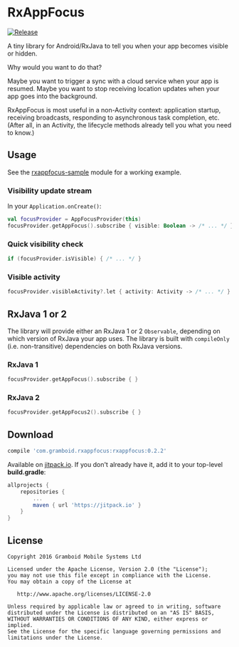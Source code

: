 # RxAppFocus

[![Release](https://jitpack.io/v/com.gramboid/RxAppFocus.svg)](https://jitpack.io/#com.gramboid/RxAppFocus)

A tiny library for Android/RxJava to tell you when your app becomes visible or hidden.

Why would you want to do that?

Maybe you want to trigger a sync with a cloud service when your app is resumed.
Maybe you want to stop receiving location updates when your app goes into the background.

RxAppFocus is most useful in a non-Activity context: application startup, receiving broadcasts, responding to asynchronous task completion, etc. (After all, in an Activity, the lifecycle methods already tell you what you need to know.)

## Usage

See the [rxappfocus-sample](https://github.com/gramboid/RxAppFocus/tree/master/rxappfocus-sample) module for a working example.

### Visibility update stream

In your `Application.onCreate()`:
```kotlin
val focusProvider = AppFocusProvider(this)
focusProvider.getAppFocus().subscribe { visible: Boolean -> /* ... */ }
```

### Quick visibility check

```kotlin
if (focusProvider.isVisible) { /* ... */ }
```

### Visible activity

```kotlin
focusProvider.visibleActivity?.let { activity: Activity -> /* ... */ }
```

## RxJava 1 or 2

The library will provide either an RxJava 1 or 2 `Observable`, depending on which version of RxJava your app uses. The library is built with `compileOnly` (i.e. non-transitive) dependencies on both RxJava versions.

### RxJava 1

```kotlin
focusProvider.getAppFocus().subscribe { }
```

### RxJava 2

```kotlin
focusProvider.getAppFocus2().subscribe { }
```


## Download

```gradle
compile 'com.gramboid.rxappfocus:rxappfocus:0.2.2'
```

Available on [jitpack.io](https://jitpack.io/#gramboid/RxAppFocus). If you don't already have it, add it to your top-level **build.gradle**:

```gradle
allprojects {
    repositories {
        ...
        maven { url 'https://jitpack.io' }
    }
}
```

## License

    Copyright 2016 Gramboid Mobile Systems Ltd

    Licensed under the Apache License, Version 2.0 (the "License");
    you may not use this file except in compliance with the License.
    You may obtain a copy of the License at

       http://www.apache.org/licenses/LICENSE-2.0

    Unless required by applicable law or agreed to in writing, software
    distributed under the License is distributed on an "AS IS" BASIS,
    WITHOUT WARRANTIES OR CONDITIONS OF ANY KIND, either express or implied.
    See the License for the specific language governing permissions and
    limitations under the License.
    
